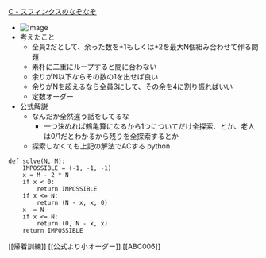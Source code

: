 
[C - スフィンクスのなぞなぞ](https://atcoder.jp/contests/abc006/tasks/abc006_3)
- ![image](https://gyazo.com/2f6b59dcf7787876c9b5f7e08d21cb47/thumb/1000)
- 考えたこと
    - 全員2だとして、余った数を+1もしくは+2を最大N個組み合わせて作る問題
    - 素朴に二重にループすると間に合わない
    - 余りがN以下ならその数の1を出せば良い
    - 余りがNを超えるなら全員3にして、その余を4に割り振ればいい
    - 定数オーダー
- 公式解説
    - なんだか全然違う話をしてるな
        - 一つ決めれば鶴亀算になるから1つについてだけ全探索、とか、老人は0/1だとわかるから残りを全探索するとか
    - 探索しなくても上記の解法でACする
python

```
def solve(N, M):
    IMPOSSIBLE = (-1, -1, -1)
    x = M - 2 * N
    if x < 0:
        return IMPOSSIBLE
    if x <= N:
        return (N - x, x, 0)
    x -= N
    if x <= N:
        return (0, N - x, x)
    return IMPOSSIBLE
```


[[帰着訓練]]
[[公式より小オーダー]]
[[ABC006]]
